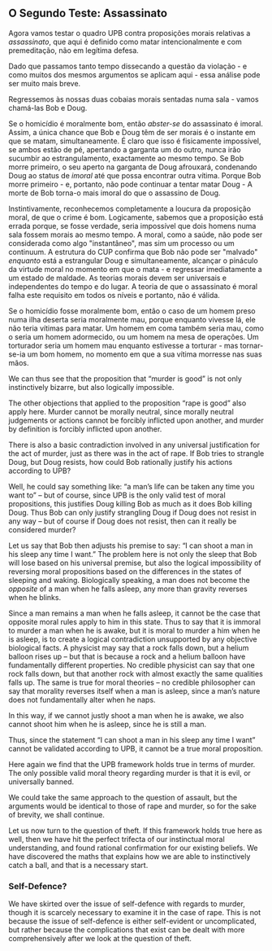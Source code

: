 ## O Segundo Teste: Assassinato

Agora vamos testar o quadro UPB contra proposições morais relativas a *assassinato*, que aqui é definido como matar intencionalmente e com premeditação, não em legítima defesa.

Dado que passamos tanto tempo dissecando a questão da violação - e como muitos dos mesmos argumentos se aplicam aqui - essa análise pode ser muito mais breve.

Regressemos às nossas duas cobaias morais sentadas numa sala - vamos chamá-las Bob e Doug.

Se o homicídio é moralmente bom, então *abster-se* do assassinato é imoral. Assim, a única chance que Bob e Doug têm de ser morais é o instante em que se matam, simultaneamente. É claro que isso é fisicamente impossível, se ambos estão de pé, apertando a garganta um do outro, nunca irão sucumbir ao estrangulamento, exactamente ao mesmo tempo. Se Bob morre primeiro, o seu aperto na garganta de Doug afrouxará, condenando Doug ao status de *imoral* até que possa encontrar outra vítima. Porque Bob morre primeiro - e, portanto, não pode continuar a tentar matar Doug - A morte de Bob torna-o mais imoral do que o assassino de Doug.

Instintivamente, reconhecemos completamente a loucura da proposição moral, de que o crime é bom. Logicamente, sabemos que a proposição está errada porque, se fosse verdade, seria impossível que dois homens numa sala fossem morais ao mesmo tempo. A moral, como a saúde, não pode ser considerada como algo "instantâneo", mas sim um processo ou um continuum. A estrutura do CUP confirma que Bob não pode ser "malvado" *enquanto* está a estrangular Doug e simultaneamente, alcançar o pináculo da virtude moral no momento em que o mata - e regressar imediatamente a um estado de maldade. As teorias morais devem ser universais e independentes do tempo e do lugar. A teoria de que o assassinato é moral falha este requisito em todos os níveis e portanto, não é válida.

Se o homicídio fosse moralmente bom, então o caso de um homem preso numa ilha deserta seria moralmente mau, porque enquanto vivesse lá, ele não teria vítimas para matar. Um homem em coma também seria mau, como o seria um homem adormecido, ou um homem na mesa de operações. Um torturador seria um homem mau enquanto estivesse a torturar - mas tornar-se-ia um bom homem, no momento em que a sua vítima morresse nas suas mãos.

We can thus see that the proposition that “murder is good” is not only instinctively bizarre, but also logically impossible.

The other objections that applied to the proposition “rape is good” also apply here. Murder cannot be morally neutral, since morally neutral judgements or actions cannot be forcibly inflicted upon another, and murder by definition is forcibly inflicted upon another.

There is also a basic contradiction involved in any universal justification for the act of murder, just as there was in the act of rape. If Bob tries to strangle Doug, but Doug resists, how could Bob rationally justify his actions according to UPB?

Well, he could say something like: “a man’s life can be taken any time you want to” – but of course, since UPB is the only valid test of moral propositions, this justifies Doug killing Bob as much as it does Bob killing Doug. Thus Bob can only justify strangling Doug if Doug does not resist in any way – but of course if Doug does not resist, then can it really be considered murder?

Let us say that Bob then adjusts his premise to say: “I can shoot a man in his sleep any time I want.” The problem here is not only the sleep that Bob will lose based on his universal premise, but also the logical impossibility of reversing moral propositions based on the differences in the states of sleeping and waking. Biologically speaking, a man does not become the *opposite* of a man when he falls asleep, any more than gravity reverses when he blinks.

Since a man remains a man when he falls asleep, it cannot be the case that opposite moral rules apply to him in this state. Thus to say that it is immoral to murder a man when he is awake, but it is moral to murder a him when he is asleep, is to create a logical contradiction unsupported by any objective biological facts. A physicist may say that a rock falls down, but a helium balloon rises up – but that is because a rock and a helium balloon have fundamentally different properties. No credible physicist can say that one rock falls down, but that another rock with almost exactly the same qualities falls up. The same is true for moral theories – no credible philosopher can say that morality reverses itself when a man is asleep, since a man’s nature does not fundamentally alter when he naps.

In this way, if we cannot justly shoot a man when he is awake, we also cannot shoot him when he is asleep, since he is still a man.

Thus, since the statement “I can shoot a man in his sleep any time I want” cannot be validated according to UPB, it cannot be a true moral proposition.

Here again we find that the UPB framework holds true in terms of murder. The only possible valid moral theory regarding murder is that it is evil, or universally banned.

We could take the same approach to the question of assault, but the arguments would be identical to those of rape and murder, so for the sake of brevity, we shall continue.

Let us now turn to the question of theft. If this framework holds true here as well, then we have hit the perfect trifecta of our instinctual moral understanding, and found rational confirmation for our existing beliefs. We have discovered the maths that explains how we are able to instinctively catch a ball, and that is a necessary start.

### Self-Defence?

We have skirted over the issue of self-defence with regards to murder, though it is scarcely necessary to examine it in the case of rape. This is not because the issue of self-defence is either self-evident or uncomplicated, but rather because the complications that exist can be dealt with more comprehensively after we look at the question of theft.